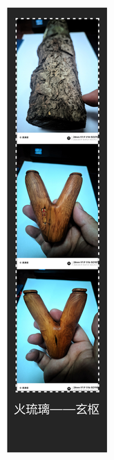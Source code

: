 ![Image](https://raw.githubusercontent.com/bentaoan/bentaoan/refs/heads/main/img/5_%E5%89%AF%E6%9C%AC.jpg)